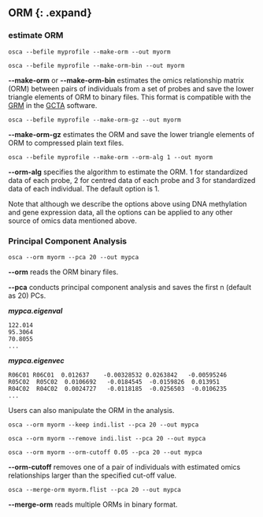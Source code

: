 
## ORM {: .expand}

### estimate ORM

```
osca --befile myprofile --make-orm --out myorm
```

```
osca --befile myprofile --make-orm-bin --out myorm
```
**\--make-orm** or **\--make-orm-bin** estimates the omics relationship matrix (ORM) between pairs of individuals from a set of probes and save the lower triangle elements of ORM to binary files. This format is compatible with the [GRM](http://cnsgenomics.com/software/gcta/#MakingaGRM) in the [GCTA](http://cnsgenomics.com/software/gcta/) software.

```
osca --befile myprofile --make-orm-gz --out myorm
```

**\--make-orm-gz** estimates the ORM and save the lower triangle
elements of ORM to compressed plain text files.

```
osca --befile myprofile --make-orm --orm-alg 1 --out myorm
```

**\--orm-alg** specifies the algorithm to estimate the ORM. 1 for
standardized data of each probe, 2 for centred data of each probe
and 3 for standardized data of each individual. The default option
is 1.

Note that although we describe the options above using DNA methylation
and gene expression data, all the options can be applied to any other
source of omics data mentioned above.

### Principal Component Analysis

```
osca --orm myorm --pca 20 --out mypca
```

**\--orm** reads the ORM binary files.

**\--pca** conducts principal component analysis and saves the first n (default as 20) PCs.

***mypca.eigenval***

```
122.014
95.3064
70.8055
...                    
```
***mypca.eigenvec***

```
R06C01 R06C01  0.012637    -0.00328532 0.0263842   -0.00595246
R05C02  R05C02  0.0106692   -0.0184545  -0.0159826  0.013951
R04C02  R04C02  0.0024727   -0.0118185  -0.0256503  -0.0106235
...                    
```

Users can also manipulate the ORM in the analysis.

```
osca --orm myorm --keep indi.list --pca 20 --out mypca
```
```
osca --orm myorm --remove indi.list --pca 20 --out mypca
```
```
osca --orm myorm --orm-cutoff 0.05 --pca 20 --out mypca
```

**\--orm-cutoff** removes one of a pair of individuals with
estimated omics relationships larger than the specified cut-off
value.

```
osca --merge-orm myorm.flist --pca 20 --out mypca
```

**\--merge-orm** reads multiple ORMs in binary format.


